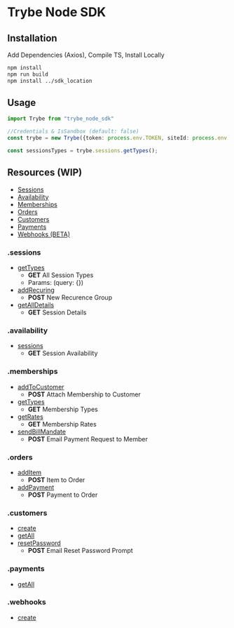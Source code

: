 # Trybe Node SDK

## Installation
Add Dependencies (Axios), Compile TS, Install Locally

```bash
npm install
npm run build
npm install ../sdk_location
```

## Usage

```typescript
import Trybe from "trybe_node_sdk"

//Credentials & IsSandbox (default: false)
const trybe = new Trybe({token: process.env.TOKEN, siteId: process.env.SITE_ID}, false);

const sessionsTypes = trybe.sessions.getTypes();

```

## Resources (WIP)

- [Sessions](#sessions)
- [Availability](#availability)
- [Memberships](#memberships)
- [Orders](#orders)
- [Customers](#customers)
- [Payments](#payments)
- [Webhooks (BETA)](#webhooks)


### .sessions

- [getTypes](https://openapi.try.be/#operation/sessionTypeIndex)
  - **GET** All Session Types
  - Params: (query: {})
- [addRecuring](https://openapi.try.be/#operation/sessionRecurrenceGroupStore)
  - **POST** New Recurence Group
- [getAllDetails](https://openapi.try.be/#operation/sessionsIndex)
  - **GET** Session Details

### .availability

- [sessions](https://openapi.try.be/#operation/getSessionAvailability)
  - **GET** Session Availability

### .memberships

- [addToCustomer](https://openapi.try.be/#operation/createMembershipOrder)
  - **POST** Attach Membership to Customer
- [getTypes](https://openapi.try.be/#operation/listMembershipTypes)
  - **GET** Membership Types
- [getRates](https://openapi.try.be/#operation/listMembershipRates)
  - **GET** Membership Rates
- [sendBillMandate](https://openapi.try.be/#operation/requestMandate)
  - **POST** Email Payment Request to Member

### .orders
- [addItem](https://openapi.try.be/#operation/orderAddItem)
  - **POST** Item to Order
- [addPayment](https://openapi.try.be/#operation/orderPaymentStore)
  - **POST** Payment to Order

### .customers
- [create](https://openapi.try.be/#operation/createCustomer)
- [getAll](https://openapi.try.be/#operation/listCustomers)
- [resetPassword](https://openapi.try.be/#operation/resetCustomerPassword)
  - **POST** Email Reset Password Prompt

### .payments
- [getAll](https://openapi.try.be/#operation/listPaymentMethods)

### .webhooks
- [create](https://docs.try.be/endpoints/WebhookConfig#createWebhookConfig)
